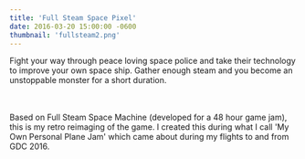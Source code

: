 ```yaml
---
title: 'Full Steam Space Pixel'
date: 2016-03-20 15:00:00 -0600
thumbnail: 'fullsteam2.png'
---
```

Fight your way through peace loving space police and take their technology to improve your own space ship. Gather enough steam and you become an unstoppable monster for a short duration.
<!-- more -->
<br/><br/>
Based on Full Steam Space Machine (developed for a 48 hour game jam), this is my retro reimaging of the game. I created this during what I call 'My Own Personal Plane Jam' which came about during my flights to and from GDC 2016.